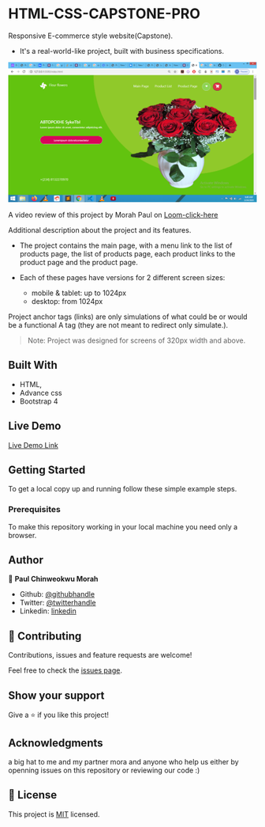 # HTML-CSS-CAPSTONE-PRO

 Responsive E-commerce style website(Capstone).

- It's a real-world-like project, built with business specifications.

![screenshot](images/Screenshot.png)

A video review of this project by Morah Paul on [Loom-click-here](https://www.loom.com/share/b36084988a8a4a0a871c2a78c9102cf1)

Additional description about the project and its features.

- The project contains the main page, with a menu link to the list of products page, the list of products page, each product links to the product page and the product page.

- Each of these pages have versions for 2 different screen sizes: 
    - mobile & tablet: up to 1024px
    - desktop: from 1024px

Project anchor tags (links) are only simulations of what could be or would be a functional A tag (they are not meant to redirect only simulate.). 


> Note: Project was designed for screens of 320px width and above. 

## Built With

- HTML,
- Advance css
- Bootstrap 4

## Live Demo

[Live Demo Link](https://elated-hamilton-0166f1.netlify.com)


## Getting Started

To get a local copy up and running follow these simple example steps.

### Prerequisites
To make this repository working in your local machine you need only a browser.

## Author

👤 **Paul Chinweokwu Morah**

- Github: [@githubhandle](https://github.com/chinweokwu)
- Twitter: [@twitterhandle](https://twitter.com/Morah89820846)
- Linkedin: [linkedin](https://www.linkedin.com/in/paul-morah-285b63172/)

## 🤝 Contributing

Contributions, issues and feature requests are welcome!

Feel free to check the [issues page](https://github.com/chinweokwu/HTML-CSS-CAPSTONE-PRO/issues).

## Show your support

Give a ⭐️ if you like this project!

## Acknowledgments

a big hat to me and my partner mora and anyone who help us either by openning issues on this repository or reviewing our code :)

## 📝 License

This project is [MIT](lic.url) licensed.
